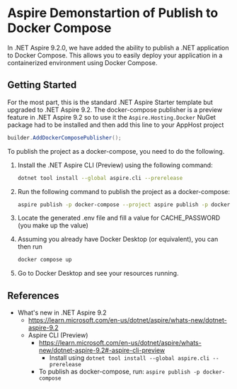 # Aspire Demonstartion of Publish to Docker Compose

In .NET Aspire 9.2.0, we have added the ability to publish a .NET application to Docker Compose. This allows you to easily deploy your application in a containerized environment using Docker Compose.

## Getting Started

For the most part, this is the standard .NET Aspire Starter template but upgraded to .NET Aspire 9.2.  The docker-compose publisher is a preview feature in .NET Aspire 9.2 so to use it the `Aspire.Hosting.Docker` NuGet package had to be installed and then add this line to your AppHost project 

```csharp
builder.AddDockerComposePublisher();
```

To publish the project as a docker-compose, you need to do the following.

1. Install the .NET Aspire CLI (Preview) using the following command:
   ```bash
   dotnet tool install --global aspire.cli --prerelease
   ```

2. Run the following command to publish the project as a docker-compose:
   ```bash
   aspire publish -p docker-compose --project aspire publish -p docker-compose --project .\AspireComposeDemo.AppHost\AspireComposeDemo.AppHost.csproj
   ```

3. Locate the generated .env file and fill a value for CACHE_PASSWORD (you make up the value)

4. Assuming you already have Docker Desktop (or equivalent), you can then run 
   ```bash
   docker compose up
   ```

5. Go to Docker Desktop and see your resources running.


## References

- What's new in .NET Aspire 9.2
  - https://learn.microsoft.com/en-us/dotnet/aspire/whats-new/dotnet-aspire-9.2
  - Aspire CLI (Preview)
    - https://learn.microsoft.com/en-us/dotnet/aspire/whats-new/dotnet-aspire-9.2#-aspire-cli-preview
        - Install using `dotnet tool install --global aspire.cli --prerelease`
    - To publish as docker-compose, run: `aspire publish -p docker-compose`
